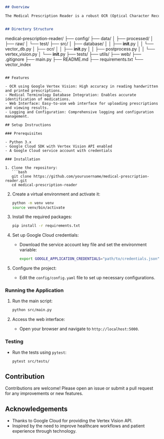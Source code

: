
```markdown
## Overview

The Medical Prescription Reader is a robust OCR (Optical Character Recognition) system designed to read and interpret medical prescriptions. Powered by Google Vertex Vision, this solution uses fine-tuned machine learning models to accurately recognize medication names and dosages. Integration with a comprehensive medical terminology database enables seamless medication identification and efficient web-based searches, ultimately improving healthcare workflows and patient experiences.


## Directory Structure

```
medical-prescription-reader/
├── config/
├── data/
│   ├── processed/
│   ├── raw/
│   └── test/
├── src/
│   ├── database/
│   │   ├── __init__.py
│   │   └── vector_db.py
│   ├── ocr/
│   │   ├── __init__.py
│   │   ├── postprocess.py
│   │   └── vertex_vision.py
│   └── __init__.py
├── tests/
├── utils/
├── web/
├── .gitignore
├── main.py
├── README.md
├── requirements.txt
└── vector_index
```

## Features

- OCR using Google Vertex Vision: High accuracy in reading handwritten and printed prescriptions.
- Medical Terminology Database Integration: Enables accurate identification of medications.
- Web Interface: Easy-to-use web interface for uploading prescriptions and viewing results.
- Logging and Configuration: Comprehensive logging and configuration management.

## Setup Instructions

### Prerequisites

- Python 3.x
- Google Cloud SDK with Vertex Vision API enabled
- A Google Cloud service account with credentials

### Installation

1. Clone the repository:
   ```bash
   git clone https://github.com/yourusername/medical-prescription-reader.git
   cd medical-prescription-reader
   ```

2. Create a virtual environment and activate it:
   ```bash
   python -m venv venv
   source venv/bin/activate
   ```

3. Install the required packages:
   ```bash
   pip install -r requirements.txt
   ```

4. Set up Google Cloud credentials:
   - Download the service account key file and set the environment variable:
     ```bash
     export GOOGLE_APPLICATION_CREDENTIALS="path/to/credentials.json"
     ```

5. Configure the project:
   - Edit the `config/config.yaml` file to set up necessary configurations.

### Running the Application

1. Run the main script:
   ```bash
   python src/main.py
   ```

2. Access the web interface:
   - Open your browser and navigate to `http://localhost:5000`.

### Testing

- Run the tests using `pytest`:
  ```bash
  pytest src/tests/
  ```

## Contribution

Contributions are welcome! Please open an issue or submit a pull request for any improvements or new features.

## Acknowledgements

- Thanks to Google Cloud for providing the Vertex Vision API.
- Inspired by the need to improve healthcare workflows and patient experience through technology.
```
